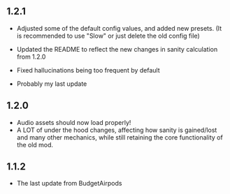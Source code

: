 ## 1.2.1
- Adjusted some of the default config values, and added new presets. (It is recommended to use "Slow" or just delete the old config file)
- Updated the README to reflect the new changes in sanity calculation from 1.2.0
- Fixed hallucinations being too frequent by default

- Probably my last update

## 1.2.0
- Audio assets should now load properly!
- A LOT of under the hood changes, affecting how sanity is gained/lost and many other mechanics, while still retaining the core functionality of the old mod.

## 1.1.2
- The last update from BudgetAirpods